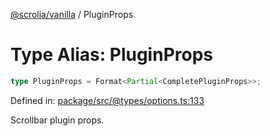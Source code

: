 [@scrolia/vanilla](../README.md) / PluginProps

# Type Alias: PluginProps

```ts
type PluginProps = Format<Partial<CompletePluginProps>>;
```

Defined in: [package/src/@types/options.ts:133](https://github.com/scrolia/vanilla/blob/c815e216f987f48e097bcb0896f128fe43b9f55a/package/src/@types/options.ts#L133)

Scrollbar plugin props.
